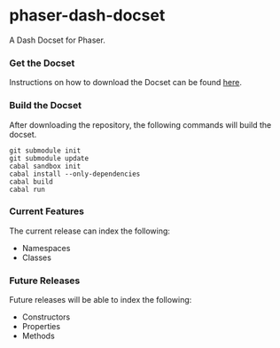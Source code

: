 phaser-dash-docset
==================

A Dash Docset for Phaser.

### Get the Docset

Instructions on how to download the Docset can be found [here](http://rcolinray.github.io/phaser-dash-docset).

### Build the Docset

After downloading the repository, the following commands will build the docset.

```
git submodule init
git submodule update
cabal sandbox init
cabal install --only-dependencies
cabal build
cabal run
```

### Current Features

The current release can index the following:

- Namespaces
- Classes

### Future Releases

Future releases will be able to index the following:

- Constructors
- Properties
- Methods
